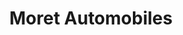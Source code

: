 ---
title: "Moret Automobiles"
url: /moret-loing-et-orvanne/moret-automobiles/
shop: réparation de voitures
---